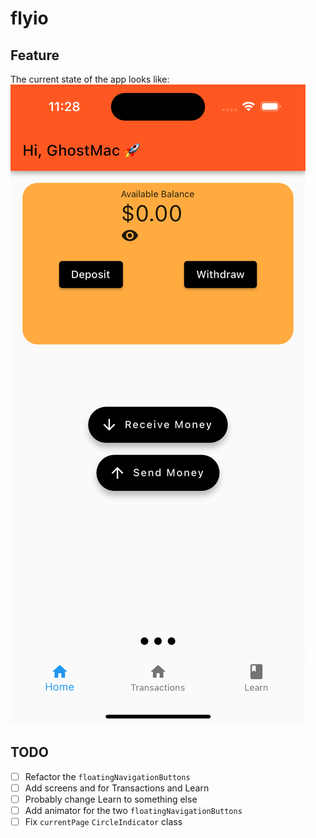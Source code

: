 # flyio

## Feature
The current state of the app looks like: ![CurrentState](Flyio.png)

## TODO
- [ ] Refactor the `floatingNavigationButtons`
- [ ] Add screens and for Transactions and Learn
- [ ] Probably change Learn to something else
- [ ] Add animator for the two `floatingNavigationButtons`
- [ ] Fix `currentPage` `CircleIndicator` class